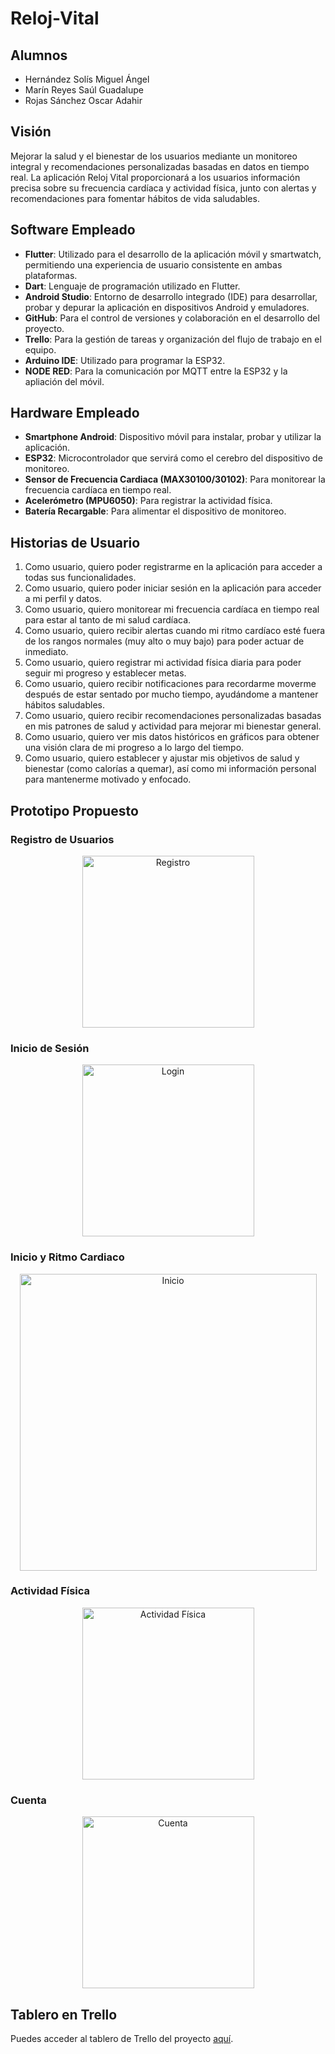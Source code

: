 # Reloj-Vital

## Alumnos
- Hernández Solís Miguel Ángel
- Marín Reyes Saúl Guadalupe
- Rojas Sánchez Oscar Adahir

## Visión
Mejorar la salud y el bienestar de los usuarios mediante un monitoreo integral y recomendaciones personalizadas basadas en datos en tiempo real. La aplicación Reloj Vital proporcionará a los usuarios información precisa sobre su frecuencia cardíaca y actividad física, junto con alertas y recomendaciones para fomentar hábitos de vida saludables.

## Software Empleado
- **Flutter**: Utilizado para el desarrollo de la aplicación móvil y smartwatch, permitiendo una experiencia de usuario consistente en ambas plataformas.
- **Dart**: Lenguaje de programación utilizado en Flutter.
- **Android Studio**: Entorno de desarrollo integrado (IDE) para desarrollar, probar y depurar la aplicación en dispositivos Android y emuladores.
- **GitHub**: Para el control de versiones y colaboración en el desarrollo del proyecto.
- **Trello**: Para la gestión de tareas y organización del flujo de trabajo en el equipo.
- **Arduino IDE**: Utilizado para programar la ESP32.
- **NODE RED**: Para la comunicación por MQTT entre la ESP32 y la apliación del móvil.

## Hardware Empleado
- **Smartphone Android**: Dispositivo móvil para instalar, probar y utilizar la aplicación.
- **ESP32**: Microcontrolador que servirá como el cerebro del dispositivo de monitoreo.
- **Sensor de Frecuencia Cardiaca (MAX30100/30102)**: Para monitorear la frecuencia cardíaca en tiempo real.
- **Acelerómetro (MPU6050)**: Para registrar la actividad física.
- **Batería Recargable**: Para alimentar el dispositivo de monitoreo.

## Historias de Usuario

1. Como usuario, quiero poder registrarme en la aplicación para acceder a todas sus funcionalidades.
2. Como usuario, quiero poder iniciar sesión en la aplicación para acceder a mi perfil y datos.
3. Como usuario, quiero monitorear mi frecuencia cardíaca en tiempo real para estar al tanto de mi salud cardíaca.
4. Como usuario, quiero recibir alertas cuando mi ritmo cardíaco esté fuera de los rangos normales (muy alto o muy bajo) para poder actuar de inmediato.
5. Como usuario, quiero registrar mi actividad física diaria para poder seguir mi progreso y establecer metas.
6. Como usuario, quiero recibir notificaciones para recordarme moverme después de estar sentado por mucho tiempo, ayudándome a mantener hábitos saludables.
7. Como usuario, quiero recibir recomendaciones personalizadas basadas en mis patrones de salud y actividad para mejorar mi bienestar general.
8. Como usuario, quiero ver mis datos históricos en gráficos para obtener una visión clara de mi progreso a lo largo del tiempo.
9. Como usuario, quiero establecer y ajustar mis objetivos de salud y bienestar (como calorías a quemar), así como mi información personal para mantenerme motivado y enfocado.

## Prototipo Propuesto
### Registro de Usuarios
<p align="center">
  <img src="https://github.com/user-attachments/assets/653ec965-eb19-416a-b58b-764724cdfa21" alt="Registro" width="275" style="display: block; margin: 0 auto;">
</p>

### Inicio de Sesión
<p align="center">
  <img src="https://github.com/user-attachments/assets/dd3d42ea-1f30-40d4-b2bc-f61ac3d0a87f" alt="Login" width="275" style="display: block; margin: 0 auto;">
</p>

### Inicio y Ritmo Cardiaco
<p align="center">
  <img src="https://github.com/user-attachments/assets/ba464eef-0282-4baf-a100-6430ba54e0fe" alt="Inicio" width="475" style="display: block; margin: 0 auto;">
</p>

### Actividad Física
<p align="center">
  <img src="https://github.com/user-attachments/assets/2579cc04-3ce8-4c15-b66c-a0fe1a621a46" alt="Actividad Física" width="275" style="display: block; margin: 0 auto;">
</p>

### Cuenta
<p align="center">
  <img src="https://github.com/user-attachments/assets/5d83b8f4-96b7-4d2e-96bc-0839667ac8f0" alt="Cuenta" width="275" style="display: block; margin: 0 auto;">
</p>

## Tablero en Trello
Puedes acceder al tablero de Trello del proyecto [aquí](https://trello.com/invite/b/hpRexQgs/ATTIb7adaa5f4b2b22b23f892c7a59e9495d7F344284/reloj-vital).
